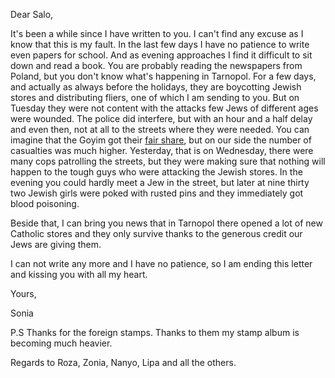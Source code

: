 Dear Salo,

It's been a while since I have written to you.  I can't find any excuse as I know that this is my fault.  In the last few days I have no patience to write even papers for school.  And as evening approaches I find it difficult to sit down and read a book.  You are probably reading the newspapers from Poland, but you don't know what's happening in Tarnopol. For a few days, and actually as always before the holidays, they are boycotting Jewish stores and distributing fliers, one of which I am sending to you. But on Tuesday they were not content with the attacks few Jews of different ages were wounded.  The police did interfere, but with an hour and a half delay and even then, not at all to the streets where they were needed.  You can imagine that the Goyim got their <a href="#" title="of beatings">fair share</a>, but on our side the number of casualties was much higher.  Yesterday, that is on Wednesday, there were many cops patrolling the streets, but they were making sure that nothing will happen to the tough guys who were attacking the Jewish stores.  In the evening you could hardly meet a Jew in the street, but later at nine thirty two Jewish girls were poked with rusted pins and they immediately got blood poisoning.

Beside that, I can bring you news that in Tarnopol there opened a lot of new Catholic stores and they only survive thanks to the generous credit our Jews are giving them.

I can not write any more and I have no patience, so I am ending this letter and kissing you with all my heart.

Yours,

Sonia

P.S  Thanks for the foreign stamps.  Thanks to them my stamp album is becoming much heavier.

Regards to Roza, Zonia, Nanyo, Lipa and all the others.